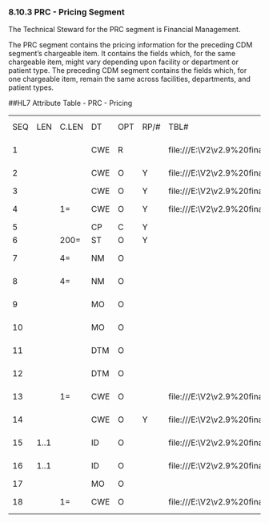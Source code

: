 ### 8.10.3 PRC - Pricing Segment

The Technical Steward for the PRC segment is Financial Management.

The PRC segment contains the pricing information for the preceding CDM segment’s chargeable item. It contains the fields which, for the same chargeable item, might vary depending upon facility or department or patient type. The preceding CDM segment contains the fields which, for one chargeable item, remain the same across facilities, departments, and patient types.

##HL7 Attribute Table - PRC - Pricing

|     |     |     |     |     |     |     |     |     |
| --- | --- | --- | --- | --- | --- | --- | --- | --- |
| SEQ | LEN | C.LEN | DT | OPT | RP/# | TBL# | ITEM# | ELEMENT NAME |
| 1 |  |  | CWE | R |  | file:///E:\V2\v2.9%20final%20Nov%20from%20Frank\V29_CH02C_Tables.docx#HL70132[0132] | 00982 | Primary Key Value - PRC |
| 2 |  |  | CWE | O | Y | file:///E:\V2\v2.9%20final%20Nov%20from%20Frank\V29_CH02C_Tables.docx#HL70464[0464] | 00995 | Facility ID - PRC |
| 3 |  |  | CWE | O | Y | file:///E:\V2\v2.9%20final%20Nov%20from%20Frank\V29_CH02C_Tables.docx#HL70184[0184] | 00676 | Department |
| 4 |  | 1= | CWE | O | Y | file:///E:\V2\v2.9%20final%20Nov%20from%20Frank\V29_CH02C_Tables.docx#HL70004[0004] | 00967 | Valid Patient Classes |
| 5 |  |  | CP | C | Y |  | 00998 | Price |
| 6 |  | 200= | ST | O | Y |  | 00999 | Formula |
| 7 |  | 4= | NM | O |  |  | 01000 | Minimum Quantity |
| 8 |  | 4= | NM | O |  |  | 01001 | Maximum Quantity |
| 9 |  |  | MO | O |  |  | 01002 | Minimum Price |
| 10 |  |  | MO | O |  |  | 01003 | Maximum Price |
| 11 |  |  | DTM | O |  |  | 01004 | Effective Start Date |
| 12 |  |  | DTM | O |  |  | 01005 | Effective End Date |
| 13 |  | 1= | CWE | O |  | file:///E:\V2\v2.9%20final%20Nov%20from%20Frank\V29_CH02C_Tables.docx#HL70268[0268] | 01006 | Price Override Flag |
| 14 |  |  | CWE | O | Y | file:///E:\V2\v2.9%20final%20Nov%20from%20Frank\V29_CH02C_Tables.docx#HL70293[0293] | 01007 | Billing Category |
| 15 | 1..1 |  | ID | O |  | file:///E:\V2\v2.9%20final%20Nov%20from%20Frank\V29_CH02C_Tables.docx#HL70136[0136] | 01008 | Chargeable Flag |
| 16 | 1..1 |  | ID | O |  | file:///E:\V2\v2.9%20final%20Nov%20from%20Frank\V29_CH02C_Tables.docx#HL70183[0183] | 00675 | Active/Inactive Flag |
| 17 |  |  | MO | O |  |  | 00989 | Cost |
| 18 |  | 1= | CWE | O |  | file:///E:\V2\v2.9%20final%20Nov%20from%20Frank\V29_CH02C_Tables.docx#HL70269[0269] | 01009 | Charge on Indicator |
